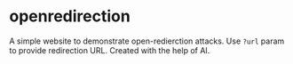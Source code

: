 # openredirection
A simple website to demonstrate open-redierction attacks. Use `?url` param to provide redirection URL. Created with the help of AI.
